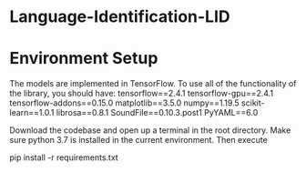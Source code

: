 # Language-Identification-LID
# Environment Setup
The models are implemented in TensorFlow. To use all of the functionality of the library, you should have:
tensorflow==2.4.1
tensorflow-gpu==2.4.1
tensorflow-addons==0.15.0
matplotlib==3.5.0
numpy==1.19.5
scikit-learn==1.0.1
librosa==0.8.1
SoundFile==0.10.3.post1
PyYAML==6.0

Download the codebase and open up a terminal in the root directory. Make sure python 3.7 is installed in the current environment. Then execute

pip install -r requirements.txt
